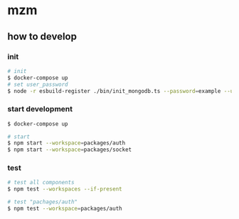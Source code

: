 # mzm

## how to develop

### init

```bash
# init
$ docker-compose up
# set user_password
$ node -r esbuild-register ./bin/init_mongodb.ts --password=example --user=mzm --user_password={{user_password}}
```

### start development

```bash
$ docker-compose up

# start
$ npm start --workspace=packages/auth
$ npm start --workspace=packages/socket
```

### test

```bash
# test all components
$ npm test --workspaces --if-present

# test "pachages/auth"
$ npm test --workspace=packages/auth
```